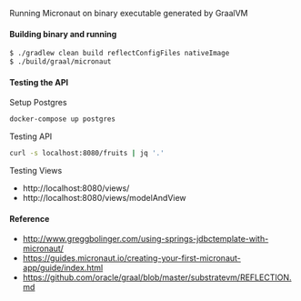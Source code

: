 Running Micronaut on binary executable generated by GraalVM

#### Building binary and running

```bash
$ ./gradlew clean build reflectConfigFiles nativeImage
$ ./build/graal/micronaut
```

#### Testing the API

Setup Postgres

```bash
docker-compose up postgres
```

Testing API

```bash
curl -s localhost:8080/fruits | jq '.'
```

Testing Views

* http://localhost:8080/views/
* http://localhost:8080/views/modelAndView

#### Reference
* http://www.greggbolinger.com/using-springs-jdbctemplate-with-micronaut/
* https://guides.micronaut.io/creating-your-first-micronaut-app/guide/index.html
* https://github.com/oracle/graal/blob/master/substratevm/REFLECTION.md
